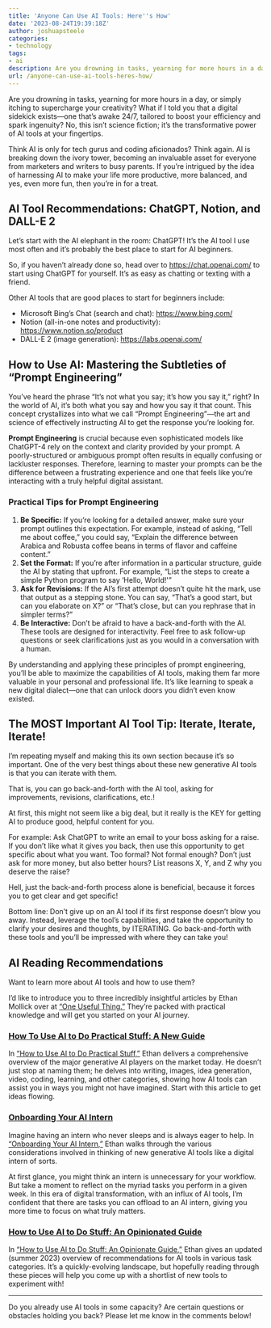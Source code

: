 ```yaml
---
title: 'Anyone Can Use AI Tools: Here''s How'
date: '2023-08-24T19:39:18Z'
author: joshuapsteele
categories:
- technology
tags:
- ai
description: Are you drowning in tasks, yearning for more hours in a day, or simply itching to supercharge your creativity.
url: /anyone-can-use-ai-tools-heres-how/
---
```

Are you drowning in tasks, yearning for more hours in a day, or simply itching to supercharge your creativity? What if I told you that a digital sidekick exists—one that’s awake 24/7, tailored to boost your efficiency and spark ingenuity? No, this isn’t science fiction; it’s the transformative power of AI tools at your fingertips.

Think AI is only for tech gurus and coding aficionados? Think again. AI is breaking down the ivory tower, becoming an invaluable asset for everyone from marketers and writers to busy parents. If you’re intrigued by the idea of harnessing AI to make your life more productive, more balanced, and yes, even more fun, then you’re in for a treat.

## AI Tool Recommendations: ChatGPT, Notion, and DALL-E 2

Let’s start with the AI elephant in the room: ChatGPT! It’s the AI tool I use most often and it’s probably the best place to start for AI beginners.

So, if you haven’t already done so, head over to <https://chat.openai.com/> to start using ChatGPT for yourself. It’s as easy as chatting or texting with a friend.

Other AI tools that are good places to start for beginners include:

- Microsoft Bing’s Chat (search and chat): <https://www.bing.com/>
- Notion (all-in-one notes and productivity): <https://www.notion.so/product>
- DALL-E 2 (image generation): <https://labs.openai.com/>

## How to Use AI: Mastering the Subtleties of “Prompt Engineering”

You’ve heard the phrase “It’s not what you say; it’s how you say it,” right? In the world of AI, it’s both what you say and how you say it that count. This concept crystallizes into what we call “Prompt Engineering”—the art and science of effectively instructing AI to get the response you’re looking for.

**Prompt Engineering** is crucial because even sophisticated models like ChatGPT-4 rely on the context and clarity provided by your prompt. A poorly-structured or ambiguous prompt often results in equally confusing or lackluster responses. Therefore, learning to master your prompts can be the difference between a frustrating experience and one that feels like you’re interacting with a truly helpful digital assistant.

### Practical Tips for Prompt Engineering

1. **Be Specific:** If you’re looking for a detailed answer, make sure your prompt outlines this expectation. For example, instead of asking, “Tell me about coffee,” you could say, “Explain the difference between Arabica and Robusta coffee beans in terms of flavor and caffeine content.”
2. **Set the Format:** If you’re after information in a particular structure, guide the AI by stating that upfront. For example, “List the steps to create a simple Python program to say ‘Hello, World!'”
3. **Ask for Revisions:** If the AI’s first attempt doesn’t quite hit the mark, use that output as a stepping stone. You can say, “That’s a good start, but can you elaborate on X?” or “That’s close, but can you rephrase that in simpler terms?”
4. **Be Interactive:** Don’t be afraid to have a back-and-forth with the AI. These tools are designed for interactivity. Feel free to ask follow-up questions or seek clarifications just as you would in a conversation with a human.

By understanding and applying these principles of prompt engineering, you’ll be able to maximize the capabilities of AI tools, making them far more valuable in your personal and professional life. It’s like learning to speak a new digital dialect—one that can unlock doors you didn’t even know existed.

## The MOST Important AI Tool Tip: Iterate, Iterate, Iterate!

I’m repeating myself and making this its own section because it’s so important. One of the very best things about these new generative AI tools is that you can iterate with them.

That is, you can go back-and-forth with the AI tool, asking for improvements, revisions, clarifications, etc.!

At first, this might not seem like a big deal, but it really is the KEY for getting AI to produce good, helpful content for you.

For example: Ask ChatGPT to write an email to your boss asking for a raise. If you don’t like what it gives you back, then use this opportunity to get specific about what you want. Too formal? Not formal enough? Don’t just ask for more money, but also better hours? List reasons X, Y, and Z why you deserve the raise?

Hell, just the back-and-forth process alone is beneficial, because it forces you to get clear and get specific!

Bottom line: Don’t give up on an AI tool if its first response doesn’t blow you away. Instead, leverage the tool’s capabilities, and take the opportunity to clarify your desires and thoughts, by ITERATING. Go back-and-forth with these tools and you’ll be impressed with where they can take you!

## AI Reading Recommendations

Want to learn more about AI tools and how to use them?

I’d like to introduce you to three incredibly insightful articles by Ethan Mollick over at [“One Useful Thing.”](https://www.oneusefulthing.org/) They’re packed with practical knowledge and will get you started on your AI journey.

### [How To Use AI to Do Practical Stuff: A New Guide](https://www.oneusefulthing.org/p/how-to-use-ai-to-do-practical-stuff)

In [“How to Use AI to Do Practical Stuff,”](https://www.oneusefulthing.org/p/how-to-use-ai-to-do-practical-stuff) Ethan delivers a comprehensive overview of the major generative AI players on the market today. He doesn’t just stop at naming them; he delves into writing, images, idea generation, video, coding, learning, and other categories, showing how AI tools can assist you in ways you might not have imagined. Start with this article to get ideas flowing.

### [Onboarding Your AI Intern](https://www.oneusefulthing.org/p/on-boarding-your-ai-intern)

Imagine having an intern who never sleeps and is always eager to help. In [“Onboarding Your AI Intern,”](https://www.oneusefulthing.org/p/on-boarding-your-ai-intern) Ethan walks through the various considerations involved in thinking of new generative AI tools like a digital intern of sorts.

At first glance, you might think an intern is unnecessary for your workflow. But take a moment to reflect on the myriad tasks you perform in a given week. In this era of digital transformation, with an influx of AI tools, I’m confident that there are tasks you can offload to an AI intern, giving you more time to focus on what truly matters.

### [How to Use AI to Do Stuff: An Opinionated Guide](https://www.oneusefulthing.org/p/how-to-use-ai-to-do-stuff-an-opinionated)

In [“How to Use AI to Do Stuff: An Opinionate Guide,”](https://www.oneusefulthing.org/p/how-to-use-ai-to-do-stuff-an-opinionated) Ethan gives an updated (summer 2023) overview of recommendations for AI tools in various task categories. It’s a quickly-evolving landscape, but hopefully reading through these pieces will help you come up with a shortlist of new tools to experiment with!

---

Do you already use AI tools in some capacity? Are certain questions or obstacles holding you back? Please let me know in the comments below!